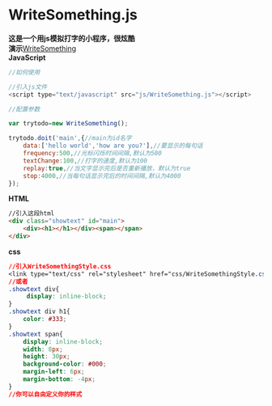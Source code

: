 # WriteSomething.js
**这是一个用js模拟打字的小程序，很炫酷**<br />
**演示**[WriteSomething](http://www.thisummer.top/children/WriteSomething "演示")  
**JavaScript**
```javascript
//如何使用

//引入js文件
<script type="text/javascript" src="js/WriteSomething.js"></script>

//配置参数

var trytodo=new WriteSomething();

trytodo.doit('main',{//main为id名字
	data:['hello world','how are you?'],//要显示的每句话
	frequency:500,//光标闪烁时间间隔,默认为500
	textChange:100,//打字的速度,默认为100
	replay:true,//当文字显示完后是否重新播放，默认为true
	stop:4000,//当每句话显示完后的时间间隔,默认为4000
});
```
**HTML**
```html
//引入这段html
<div class="showtext" id="main">
	<div><h1></h1></div><span></span>
</div>
```
**css**
```css
//引入WriteSomethingStyle.css
<link type="text/css" rel="stylesheet" href="css/WriteSomethingStyle.css" >
//或者
.showtext div{
   	 display: inline-block;
}
.showtext div h1{
    color: #333;
}
.showtext span{
    display: inline-block;
    width: 8px;
    height: 30px;
    background-color: #000;
    margin-left: 6px;
    margin-bottom: -4px;
}
//你可以自由定义你的样式

```
